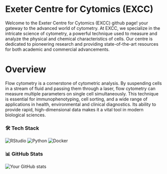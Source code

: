 # Exeter Centre for Cytomics (EXCC)

Welcome to the Exeter Centre for Cytomics (EXCC) github page!
your gateway to the advanced world of cytometry. At EXCC, we specialize in the intricate science of cytometry, a powerful technique used to measure and analyze the physical and chemical characteristics of cells. 
Our centre is dedicated to pioneering research and providing state-of-the-art resources for both academic and commercial advancements.

# Overview

Flow cytometry is a cornerstone of cytometric analysis. By suspending cells in a stream of fluid and passing them through a laser, flow cytometry can measure multiple parameters on single cell simultaneously. 
This technique is essential for immunophenotyping, cell sorting, and a wide range of applications in health, environmental and clinical diagnostics. 
Its ability to provide rapid, high-dimensional data makes it a vital tool in modern biological sciences.

### 🛠️ Tech Stack
![RStudio](https://img.shields.io/badge/-RStudio-75AADB?logo=rstudio&logoColor=white&style=flat)
![Python](https://img.shields.io/badge/-Python-3776AB?logo=python&logoColor=white&style=flat)
![Docker](https://img.shields.io/badge/-Docker-2496ED?logo=docker&logoColor=white&style=flat)

### 📊 GitHub Stats
![Your GitHub stats](https://github-readme-stats.vercel.app/api?username=exeter-cytomics&show_icons=true&theme=radical)
